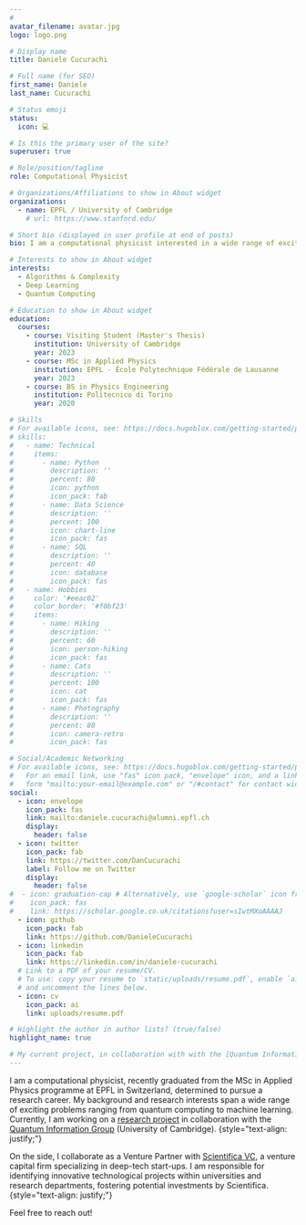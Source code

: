 ```yaml
---
#
avatar_filename: avatar.jpg
logo: logo.png

# Display name
title: Daniele Cucurachi

# Full name (for SEO)
first_name: Daniele
last_name: Cucurachi

# Status emoji
status:
  icon: 💻

# Is this the primary user of the site?
superuser: true

# Role/position/tagline
role: Computational Physicist

# Organizations/Affiliations to show in About widget
organizations:
  - name: EPFL / University of Cambridge
    # url: https://www.stanford.edu/

# Short bio (displayed in user profile at end of posts)
bio: I am a computational physicist interested in a wide range of exciting problems ranging from machine learning to quantum computing. On the side, I collaborate with [Scientifica VC](https://scientifica.vc/#/en/home), a venture capital firm specializing in deep-tech start-ups.

# Interests to show in About widget
interests:
  - Algorithms & Complexity
  - Deep Learning
  - Quantum Computing

# Education to show in About widget
education:
  courses:
    - course: Visiting Student (Master's Thesis)
      institution: University of Cambridge
      year: 2023
    - course: MSc in Applied Physics
      institution: EPFL - École Polytechnique Fédérale de Lausanne
      year: 2023
    - course: BS in Physics Engineering
      institution: Politecnico di Torino
      year: 2020

# Skills
# For available icons, see: https://docs.hugoblox.com/getting-started/page-builder/#icons
# skills:
#   - name: Technical
#     items:
#       - name: Python
#         description: ''
#         percent: 80
#         icon: python
#         icon_pack: fab
#       - name: Data Science
#         description: ''
#         percent: 100
#         icon: chart-line
#         icon_pack: fas
#       - name: SQL
#         description: ''
#         percent: 40
#         icon: database
#         icon_pack: fas
#   - name: Hobbies
#     color: '#eeac02'
#     color_border: '#f0bf23'
#     items:
#       - name: Hiking
#         description: ''
#         percent: 60
#         icon: person-hiking
#         icon_pack: fas
#       - name: Cats
#         description: ''
#         percent: 100
#         icon: cat
#         icon_pack: fas
#       - name: Photography
#         description: ''
#         percent: 80
#         icon: camera-retro
#         icon_pack: fas

# Social/Academic Networking
# For available icons, see: https://docs.hugoblox.com/getting-started/page-builder/#icons
#   For an email link, use "fas" icon pack, "envelope" icon, and a link in the
#   form "mailto:your-email@example.com" or "/#contact" for contact widget.
social:
  - icon: envelope
    icon_pack: fas
    link: mailto:daniele.cucurachi@alumni.epfl.ch
    display:
      header: false
  - icon: twitter
    icon_pack: fab
    link: https://twitter.com/DanCucurachi
    label: Follow me on Twitter
    display:
      header: false
#  - icon: graduation-cap # Alternatively, use `google-scholar` icon from `ai` icon pack
#    icon_pack: fas
#    link: https://scholar.google.co.uk/citations?user=sIwtMXoAAAAJ
  - icon: github
    icon_pack: fab
    link: https://github.com/DanieleCucurachi
  - icon: linkedin
    icon_pack: fab
    link: https://linkedin.com/in/daniele-cucurachi
  # Link to a PDF of your resume/CV.
  # To use: copy your resume to `static/uploads/resume.pdf`, enable `ai` icons in `params.yaml`,
  # and uncomment the lines below.
  - icon: cv
    icon_pack: ai
    link: uploads/resume.pdf

# Highlight the author in author lists? (true/false)
highlight_name: true

# My current project, in collaboration with with the [Quantum Information Group](https://www.qi.phy.cam.ac.uk/) at the University of Cambridge, focuses on the development of a quantum algorithm for optimizing quantum proposal distributions in quantum Markov chain Monte Carlo.
---
```


I am a computational physicist, recently graduated from the MSc in Applied Physics programme at EPFL in Switzerland, determined to pursue a research career. My background and research interests span a wide range of exciting problems ranging from quantum computing to machine learning. Currently, I am working on a [research project](https://danielecucurachi.github.io/personal-website/project/qmcmc/) in collaboration with the [Quantum Information Group](https://www.qi.phy.cam.ac.uk/) (University of Cambridge).
{style="text-align: justify;"}

On the side, I collaborate as a Venture Partner with [Scientifica VC](https://scientifica.vc/#/en/home), a venture capital firm specializing in deep-tech start-ups. I am responsible for identifying innovative technological projects within universities and research departments, fostering potential investments by Scientifica.
{style="text-align: justify;"}

Feel free to reach out!

